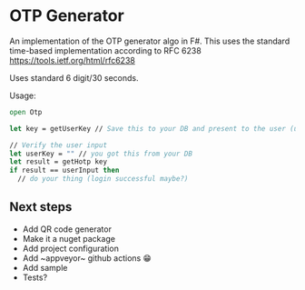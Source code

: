 # OTP Generator

An implementation of the OTP generator algo in F#.
This uses the standard time-based implementation according to RFC 6238 https://tools.ietf.org/html/rfc6238

Uses standard 6 digit/30 seconds.

Usage:

```fsharp
open Otp

let key = getUserKey // Save this to your DB and present to the user (usually done as a QR Code)

// Verify the user input
let userKey = "" // you got this from your DB
let result = getHotp key
if result == userInput then
  // do your thing (login successful maybe?)

```

## Next steps

- Add QR code generator
- Make it a nuget package
- Add project configuration
- Add ~appveyor~ github actions 😁
- Add sample
- Tests?
